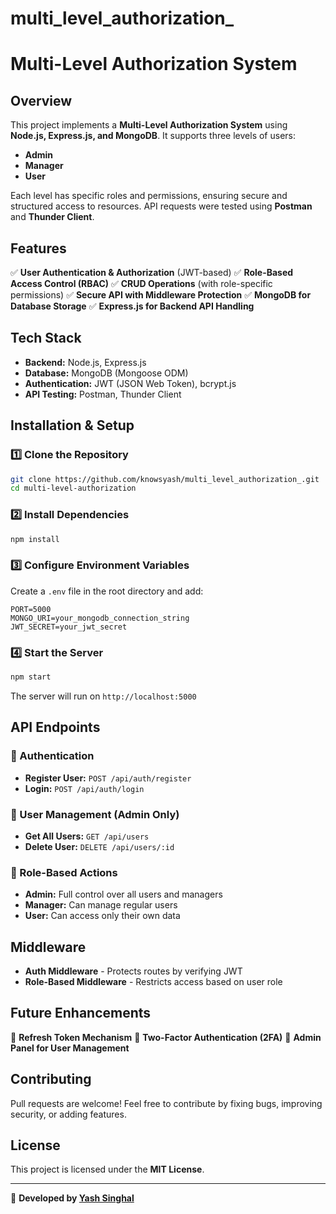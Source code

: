 # multi_level_authorization_
# Multi-Level Authorization System

## Overview
This project implements a **Multi-Level Authorization System** using **Node.js, Express.js, and MongoDB**. It supports three levels of users:
- **Admin**
- **Manager**
- **User**

Each level has specific roles and permissions, ensuring secure and structured access to resources. API requests were tested using **Postman** and **Thunder Client**.

## Features
✅ **User Authentication & Authorization** (JWT-based)
✅ **Role-Based Access Control (RBAC)**
✅ **CRUD Operations** (with role-specific permissions)
✅ **Secure API with Middleware Protection**
✅ **MongoDB for Database Storage**
✅ **Express.js for Backend API Handling**

## Tech Stack
- **Backend:** Node.js, Express.js
- **Database:** MongoDB (Mongoose ODM)
- **Authentication:** JWT (JSON Web Token), bcrypt.js
- **API Testing:** Postman, Thunder Client

## Installation & Setup
### 1️⃣ Clone the Repository
```sh
git clone https://github.com/knowsyash/multi_level_authorization_.git
cd multi-level-authorization
```

### 2️⃣ Install Dependencies
```sh
npm install
```

### 3️⃣ Configure Environment Variables
Create a `.env` file in the root directory and add:
```env
PORT=5000
MONGO_URI=your_mongodb_connection_string
JWT_SECRET=your_jwt_secret
```

### 4️⃣ Start the Server
```sh
npm start
```
The server will run on `http://localhost:5000`

## API Endpoints
### 🔹 Authentication
- **Register User:** `POST /api/auth/register`
- **Login:** `POST /api/auth/login`

### 🔹 User Management (Admin Only)
- **Get All Users:** `GET /api/users`
- **Delete User:** `DELETE /api/users/:id`

### 🔹 Role-Based Actions
- **Admin:** Full control over all users and managers
- **Manager:** Can manage regular users
- **User:** Can access only their own data

## Middleware
- **Auth Middleware** - Protects routes by verifying JWT
- **Role-Based Middleware** - Restricts access based on user role

## Future Enhancements
🔹 **Refresh Token Mechanism**
🔹 **Two-Factor Authentication (2FA)**
🔹 **Admin Panel for User Management**

## Contributing
Pull requests are welcome! Feel free to contribute by fixing bugs, improving security, or adding features.

## License
This project is licensed under the **MIT License**.

---
🚀 **Developed by [Yash Singhal](https://github.com/knowsyash)**
